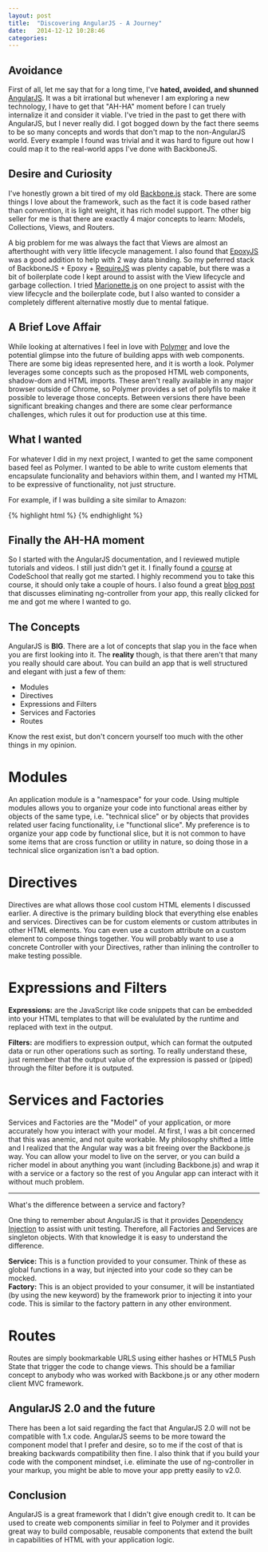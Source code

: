 ```yaml
---
layout: post
title:  "Discovering AngularJS - A Journey"
date:   2014-12-12 10:28:46
categories: 
---
```


Avoidance
------
First of all, let me say that for a long time, I've **hated, avoided, and shunned** [AngularJS](http://angularjs.org).  It was a bit irrational but whenever I am exploring a new technology, I have to get that "AH-HA" moment before I can truely internalize it and consider it viable.  I've tried in the past to get there with AngularJS, but I never really did.  I got bogged down by the fact there seems to be so many concepts and words that don't map to the non-AngularJS world.  Every example I found was trivial and it was hard to figure out how I could map it to the real-world apps I've done with BackboneJS.  

Desire and Curiosity
-----
I've honestly grown a bit tired of my old [Backbone.js](http://backbonejs.org) stack.  There are some things I love about the framework,  such as the fact it is code based rather than convention, it is light weight, it has rich model support.  The other big seller for me is that there are exactly 4 major concepts to learn:  Models, Collections, Views, and Routers.  

A big problem for me was always the fact that Views are almost an afterthought with very little lifecycle management.  I also found that [EpoxyJS](http://epoxyjs.org) was a good addition to help with 2 way data binding.  So my peferred stack of BackboneJS  + Epoxy + [RequireJS](http://requirejs.org) was plenty capable, but there was a bit of boilerplate code I kept around to assist with the View lifecycle and garbage collection.  I tried [Marionette.js](http://marionettejs.com) on one project to assist with the view lifecycle and the boilerplate code, but I also wanted to consider a completely different alternative mostly due to mental fatique.  

A Brief Love Affair
-----
While looking at alternatives I feel in love with [Polymer](http://polymer-project.org) and love the potential glimpse into the future of building apps with web components.  There are some big ideas represented here, and it is worth a look. Polymer leverages some concepts such as the proposed HTML web components, shadow-dom and HTML imports. These aren't really available in any major browser outside of Chrome, so Polymer provides a set of polyfils to make it possible to leverage those concepts. Between versions there have been significant breaking changes and there are some clear performance challenges, which rules it out for production use at this time.

What I wanted
------
 For whatever I did in my next project, I wanted to get the same component based feel as Polymer.  I wanted to be able to write custom elements that encapsulate funcionality and behaviors within them, and I wanted my HTML to be expressive of functionality, not just structure.

 For example, if I was building a site similar to Amazon:

{% highlight html %}
<site-shell>
	<left-panel>
		<site-menu></site-menu>
	</left-panel>
	<right-panel>
		<main-content>
			<featured-productcarousel></featured-productcarousel>
			<product-categories></product-categories>
			<recommended-productsbyhistory></recommended-productsbyhistory>
		</main-content>
		<site-footer></site-footer>
	</right-panel>
</site-shell>
{% endhighlight %}

Finally the AH-HA moment
----
So I started with the AngularJS documentation, and I reviewed mutiple tutorials and videos. I still just didn't get it.  I finally found a [course](http://campus.codeschool.com/courses/shaping-up-with-angular-js) at CodeSchool that really got me started.  I highly recommend you to take this course, it should only take a couple of hours.  I also found a great 
[blog post](http://teropa.info/blog/2014/10/24/how-ive-improved-my-angular-apps-by-banning-ng-controller.html) that discusses eliminating ng-controller from your app, this really clicked for me and got me where I wanted to go.  

The Concepts
-----
AngularJS is **BIG**.  There are a lot of concepts that slap you in the face when you are first looking into it.  The **reality** though, is that there aren't that many you really should care about.  You can build an app that is well structured and elegant with just a few of them: 

 * Modules
 * Directives
 * Expressions and Filters
 * Services and Factories
 * Routes

Know the rest exist, but don't concern yourself too much with the other things in my opinion. 


Modules
========
An application module is a "namespace" for your code.  Using multiple modules allows you to organize your code into functional areas either by objects of the same type, i.e. "technical slice" or by objects that provides related user facing functionality, i.e "functional slice".  My preference is to organize your app code by functional slice, but it is not common to have some items that are cross function or utility in nature, so doing those in a technical slice organization isn't a bad option.

Directives 
=========
Directives are what allows those cool custom HTML elements I discussed earlier.  A directive is the primary building block that everything else enables and services.  Directives can be for custom elements or custom attributes in other HTML elements.  You can even use a custom attribute on a custom element to compose things together.  You will probably want to use a concrete Controller with your Directives, rather than inlining the controller to make testing possible.

Expressions and Filters
=========
**Expressions:** are the JavaScript like code snippets that can be embedded into your HTML templates to that will be evalulated by the runtime and replaced with text in the output. <br/>

**Filters:** are modifiers to expression output, which can format the outputed data or run other operations such as sorting.  To really understand these, just remember that the output value of the expression is passed or (piped) through the filter before it is outputed.  

Services and Factories
=========
Services and Factories are the "Model" of your application, or more accurately how you interact with your model.  At first, I was a bit 
concerned that this was anemic, and not quite workable.  My philosophy shifted a little and I realized that the Angular way was a bit freeing
over the Backbone.js way.  You can allow your model to live on the server, or you can build a richer model in about anything you want (including Backbone.js) and wrap it with a service or a factory so the rest of you Angular app can interact with it without much problem.  

-----
What's the difference between a service and factory?

One thing to remember about AngularJS is that it provides [Dependency Injection](http://en.wikipedia.org/wiki/Dependency_injection) to assist with unit testing.  Therefore, all Factories and Services are singleton objects.  With that knowledge it is easy to understand the difference. 

 **Service:** This is a function provided to your consumer.  Think of these as global functions in a way, but injected into your code so they can be mocked.  <br />
 **Factory:** This is an object provided to your consumer, it will be instantiated (by using the new keyword) by the framework prior to injecting it into your code.  This is similar to the factory pattern in any other environment. 


Routes
=========
Routes are simply bookmarkable URLS using either hashes or HTML5 Push State that trigger the code to change views.  This should be a familiar concept to anybody who was worked with Backbone.js or any other modern client MVC framework.

AngularJS 2.0 and the future
-----
There has been a lot said regarding the fact that AngularJS 2.0 will not be compatible with 1.x code.  AngularJS seems to be more toward the component model that I prefer and desire, so to me if the cost of that is breaking backwards compatibility then fine.  I also think that if you build your code with the component mindset, i.e. eliminate the use of ng-controller in your markup, you might be able to move your app pretty easily to v2.0. 

Conclusion
-----
AngularJS is a great framework that I didn't give enough credit to.  It can be used to create web components similiar in feel to Polymer and it provides great way to build composable, reusable components that extend the built in capabilities of HTML with your application logic. 





